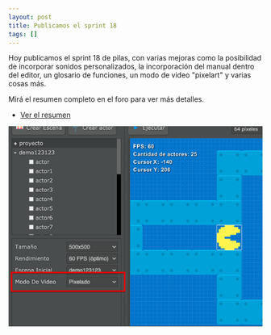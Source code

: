 ```yaml
---
layout: post
title: Publicamos el sprint 18
tags: []
---
```


Hoy publicamos el sprint 18 de pilas, con varias
mejoras como la posibilidad de incorporar sonidos
personalizados, la incorporación del manual dentro
del editor, un glosario de funciones, un modo de
video "pixelart" y varias cosas más.

Mirá el resumen completo en el foro para ver más detalles.

- [Ver el resumen](https://foro.pilas-engine.com.ar/t/resumen-del-sprint-18/1907)

![](/assets/noticias/sprint-18.png)

